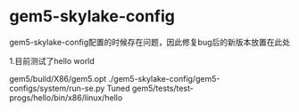 # gem5-skylake-config
gem5-skylake-config配置的时候存在问题，因此修复bug后的新版本放置在此处

1.目前测试了hello world

gem5/build/X86/gem5.opt ./gem5-skylake-config/gem5-configs/system/run-se.py Tuned gem5/tests/test-progs/hello/bin/x86/linux/hello
